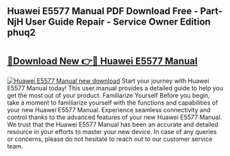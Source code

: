 ## Huawei E5577 Manual PDF Download Free - Part-NjH User Guide Repair - Service Owner Edition phuq2

# <h2><a href="http://cf10220.oget.top/?id=Huawei+E5577+Manual">🔗Download New 👉🔴 Huawei E5577 Manual</a></h2>

[![Huawei E5577 Manual new download](https://i.imgur.com/5g1atiW.png)](http://cf10220.oget.top/?id=Huawei+E5577+Manual)
Start your journey with Huawei E5577 Manual today! This user manual provides a detailed guide to help you get the most out of your product. Familiarize Yourself Before you begin, take a moment to familiarize yourself with the functions and capabilities of your new Huawei E5577 Manual. Experience seamless connectivity and control thanks to the advanced features of your new Huawei E5577 Manual. We trust that the Huawei E5577 Manual has been an accurate and detailed resource in your efforts to master your new device. In case of any queries or concerns, please do not hesitate to reach out to our customer service team.
